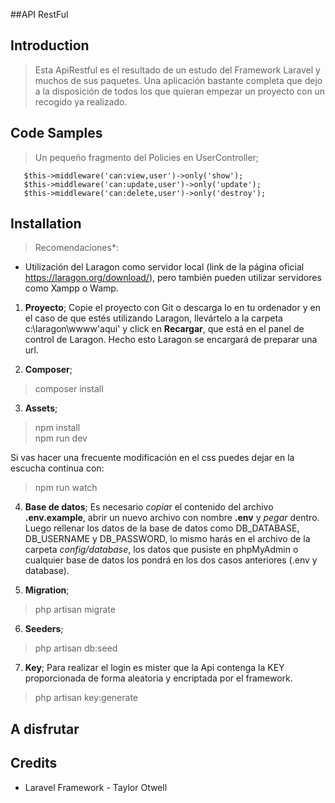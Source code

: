 ##API RestFul

## Introduction

>Esta ApiRestful es el resultado de un estudo del Framework Laravel y muchos de sus paquetes. Una aplicación bastante completa que dejo a la disposición de todos los que quieran empezar un proyecto con un recogido ya realizado. 

## Code Samples


>Un pequeño fragmento del Policies en UserController;

       $this->middleware('can:view,user')->only('show');
       $this->middleware('can:update,user')->only('update');
       $this->middleware('can:delete,user')->only('destroy'); 



## Installation

>Recomendaciones*:
- Utilización del Laragon como servidor local (link de la página oficial https://laragon.org/download/), pero también pueden utilizar servidores como Xampp o Wamp.

1. **Proyecto**; Copie el proyecto con Git o descarga lo en tu ordenador y en el caso de que estés utilizando Laragon, llevártelo a la carpeta c:\laragon\wwww\'aqui' y click en **Recargar**, que está en el panel de control de Laragon. Hecho esto Laragon se encargará de preparar una url.

2. **Composer**;
> composer install

3. **Assets**;
>npm install      
npm run dev

 Si vas hacer una frecuente modificación en el css puedes dejar en la escucha continua con:
>npm run watch

4. **Base de datos**;
Es necesario *copia*r el contenido del archivo **.env.example**, abrir un nuevo archivo con nombre **.env** y *pegar* dentro. Luego rellenar los datos de la base de datos como DB_DATABASE, DB_USERNAME y DB_PASSWORD, lo mismo harás en el archivo de la carpeta *config/database*, los datos que pusiste en phpMyAdmin o cualquier base de datos los pondrá en los dos casos anteriores (.env y database).

5. **Migration**;
>php artisan migrate

6. **Seeders**;
>php artisan db:seed

7. **Key**;
Para realizar el login es mister que la Api contenga la KEY proporcionada de forma aleatoria y encriptada por el framework.
>php artisan key:generate 

## A disfrutar

## Credits
 - Laravel Framework - Taylor Otwell 

